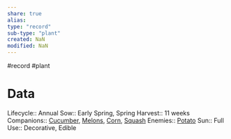 ```yaml
---
share: true
alias: 
type: "record"
sub-type: "plant"
created: NaN 
modified: NaN
---
```

#record #plant 
# Data
Lifecycle:: Annual
Sow:: Early Spring, Spring
Harvest:: 11 weeks
Companions:: [Cucumber](./Cucumber.md), [Melons](Melons.md), [Corn](./Corn.md), [Squash](Squash.md)
Enemies:: [Potato](./Potato.md)
Sun:: Full
Use:: Decorative, Edible
